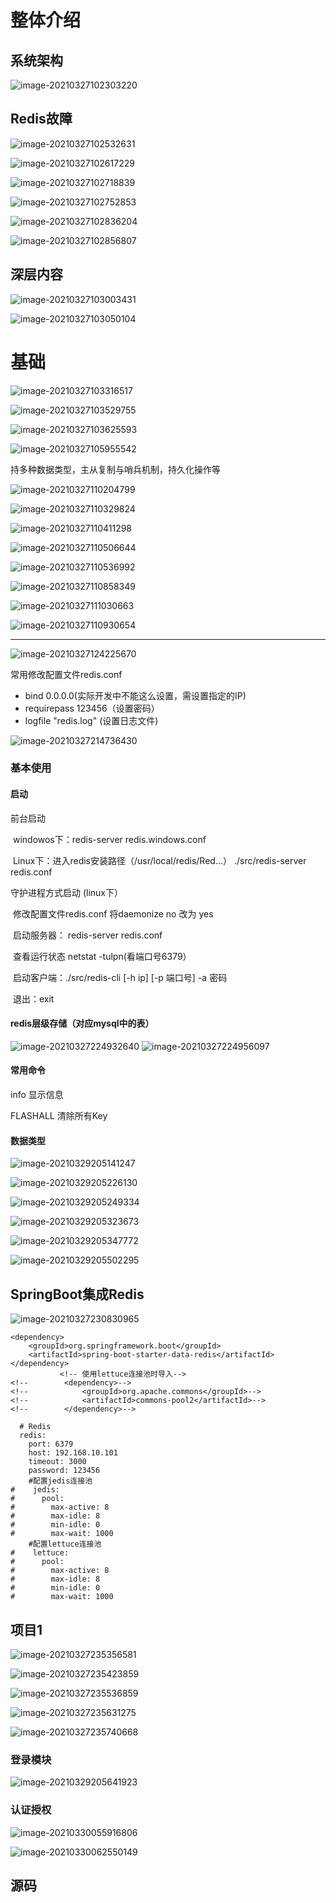 # 整体介绍

## 系统架构

![image-20210327102303220](image/image-20210327102303220.png)

## Redis故障

![image-20210327102532631](image/image-20210327102532631.png)

![image-20210327102617229](image/image-20210327102617229.png)

![image-20210327102718839](image/image-20210327102718839.png)

![image-20210327102752853](image/image-20210327102752853.png)

![image-20210327102836204](image/image-20210327102836204.png)

![image-20210327102856807](image/image-20210327102856807.png)

## 深层内容

![image-20210327103003431](image/image-20210327103003431.png)

![image-20210327103050104](image/image-20210327103050104.png)

# 基础

![image-20210327103316517](image/image-20210327103316517.png)

![image-20210327103529755](image/image-20210327103529755.png)

![image-20210327103625593](image/image-20210327103625593.png)

![image-20210327105955542](image/image-20210327105955542.png)

持多种数据类型，主从复制与哨兵机制，持久化操作等

![image-20210327110204799](image/image-20210327110204799.png)

![image-20210327110329824](image/image-20210327110329824.png)

![image-20210327110411298](image/image-20210327110411298.png)

![image-20210327110506644](image/image-20210327110506644.png)

![image-20210327110536992](image/image-20210327110536992.png)



![image-20210327110858349](image/image-20210327110858349.png)

![image-20210327111030663](image/image-20210327111030663.png)

![image-20210327110930654](image/image-20210327110930654.png)

***

![image-20210327124225670](image/image-20210327124225670.png)

常用修改配置文件redis.conf	

+ bind 0.0.0.0(实际开发中不能这么设置，需设置指定的IP)
+ requirepass 123456（设置密码）
+ logfile "redis.log" (设置日志文件)



![image-20210327214736430](image/image-20210327214736430.png)

### 基本使用

#### 启动

前台启动

​			windowos下：redis-server redis.windows.conf

​			Linux下：进入redis安装路径（/usr/local/redis/Red…）   ./src/redis-server redis.conf

守护进程方式启动 (linux下）

​			修改配置文件redis.conf  将daemonize no 改为 yes

​			启动服务器： redis-server redis.conf

​					查看运行状态 netstat -tulpn(看端口号6379）

​			启动客户端：./src/redis-cli [-h ip] [-p 端口号] -a 密码 

​			退出：exit

#### redis层级存储（对应mysql中的表）

![image-20210327224932640](image/image-20210327224932640.png)                       ![image-20210327224956097](image/image-20210327224956097.png)

#### 常用命令

info   显示信息

FLASHALL  清除所有Key

#### 数据类型

![image-20210329205141247](image/image-20210329205141247.png)

![image-20210329205226130](image/image-20210329205226130.png)

![image-20210329205249334](image/image-20210329205249334.png)

![image-20210329205323673](image/image-20210329205323673.png)

![image-20210329205347772](image/image-20210329205347772.png)

![image-20210329205502295](image/image-20210329205502295.png)







## SpringBoot集成Redis

![image-20210327230830965](image/image-20210327230830965.png)

```
<dependency>
    <groupId>org.springframework.boot</groupId>
    <artifactId>spring-boot-starter-data-redis</artifactId>
</dependency>
           <!-- 使用lettuce连接池时导入-->
<!--        <dependency>-->
<!--            <groupId>org.apache.commons</groupId>-->
<!--            <artifactId>commons-pool2</artifactId>-->
<!--        </dependency>-->
```

```
  # Redis
  redis:
    port: 6379
    host: 192.168.10.101
    timeout: 3000
    password: 123456
    #配置jedis连接池
#    jedis:
#      pool:
#        max-active: 8
#        max-idle: 8
#        min-idle: 0
#        max-wait: 1000
    #配置lettuce连接池
#    lettuce:
#      pool:
#        max-active: 8
#        max-idle: 8
#        min-idle: 0
#        max-wait: 1000
```

## 项目1

![image-20210327235356581](image/image-20210327235356581.png)

![image-20210327235423859](image/image-20210327235423859.png)

![image-20210327235536859](image/image-20210327235536859.png)

![image-20210327235631275](image/image-20210327235631275.png)

![image-20210327235740668](image/image-20210327235740668.png)

### 登录模块

![image-20210329205641923](image/image-20210329205641923.png)

### 认证授权

![image-20210330055916806](image/image-20210330055916806.png)



![image-20210330062550149](image/image-20210330062550149.png)

## 源码